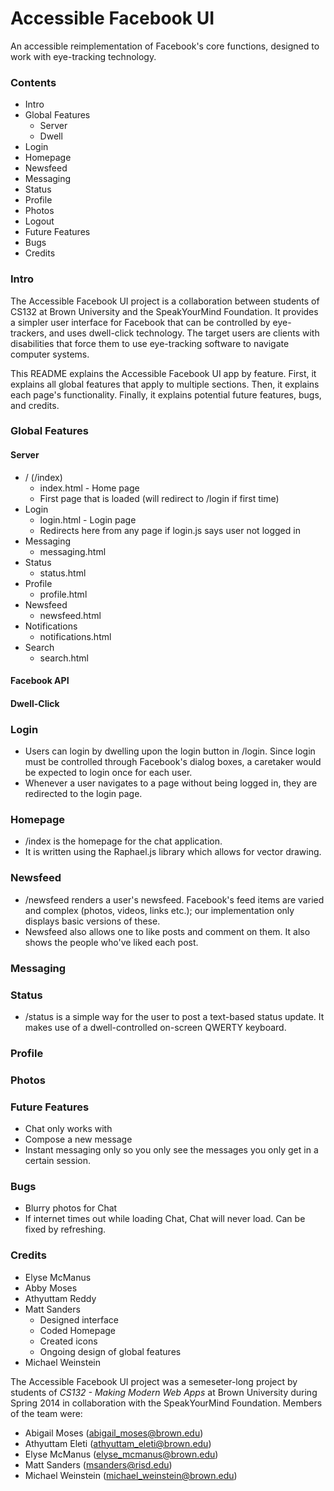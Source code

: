 Accessible Facebook UI
====================

An accessible reimplementation of Facebook's core functions, designed to work with eye-tracking technology.

### Contents
- Intro
- Global Features
	- Server
	- Dwell
- Login
- Homepage
- Newsfeed
- Messaging
- Status
- Profile
- Photos
- Logout
- Future Features
- Bugs
- Credits

### Intro
The Accessible Facebook UI project is a collaboration between students of CS132 at Brown University and the SpeakYourMind Foundation. It provides a simpler user interface for Facebook that can be controlled by eye-trackers, and uses dwell-click technology. The target users are clients with disabilities that force them to use eye-tracking software to navigate computer systems.

This README explains the Accessible Facebook UI app by feature. First, it explains all global features that apply to multiple sections. Then, it explains each page's functionality. Finally, it explains potential future features, bugs, and credits.

### Global Features

#### Server

- / (/index)
	- index.html - Home page
	- First page that is loaded (will redirect to /login if first time)
- Login
	- login.html - Login page
	- Redirects here from any page if login.js says user not logged in
- Messaging
	- messaging.html
- Status
	- status.html
- Profile
	- profile.html
- Newsfeed
	- newsfeed.html
- Notifications
	- notifications.html
- Search
	- search.html
	
#### Facebook API

#### Dwell-Click

### Login
- Users can login by dwelling upon the login button in /login. Since login must be controlled through Facebook's dialog boxes, a caretaker would be expected to login once for each user.
- Whenever a user navigates to a page without being logged in, they are redirected to the login page.

### Homepage
- /index is the homepage for the chat application.
- It is written using the Raphael.js library which allows for vector drawing.

### Newsfeed
- /newsfeed renders a user's newsfeed. Facebook's feed items are varied and complex (photos, videos, links etc.); our implementation only displays basic versions of these.
- Newsfeed also allows one to like posts and comment on them. It also shows the people who've liked each post.

### Messaging

### Status
- /status is a simple way for the user to post a text-based status update. It makes use of a dwell-controlled on-screen QWERTY keyboard.

### Profile

### Photos

### Future Features
- Chat only works with 
- Compose a new message
- Instant messaging only so you only see the messages you only get in a certain session.

### Bugs
- Blurry photos for Chat
- If internet times out while loading Chat, Chat will never load. Can be fixed by refreshing.

### Credits
- Elyse McManus
- Abby Moses
- Athyuttam Reddy
- Matt Sanders
	- Designed interface
	- Coded Homepage
	- Created icons
	- Ongoing design of global features
- Michael Weinstein

The Accessible Facebook UI project was a semeseter-long project by students of *CS132 - Making Modern Web Apps* at Brown University during Spring 2014 in collaboration with the SpeakYourMind Foundation. Members of the team were:

- Abigail Moses (abigail_moses@brown.edu)
- Athyuttam Eleti (athyuttam_eleti@brown.edu)
- Elyse McManus (elyse_mcmanus@brown.edu)
- Matt Sanders (msanders@risd.edu)
- Michael Weinstein (michael_weinstein@brown.edu)
